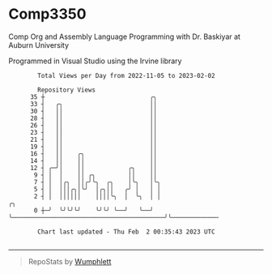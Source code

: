 # Comp3350
Comp Org and Assembly Language Programming with Dr. Baskiyar at Auburn University

Programmed in Visual Studio using the Irvine library

```
        Total Views per Day from 2022-11-05 to 2023-02-02

        Repository Views
      35 ┼                             ╭╮
      33 ┤   ╭╮                        ││
      30 ┤   ││                        ││
      28 ┤   ││                        ││
      26 ┤   ││                        ││
      23 ┤   ││                        ││
      21 ┤   ││                        ││
      19 ┤   ││                        ││
      16 ┤   ││    ╭╮                  ││
      14 ┤   ││    ││                  ││
      12 ┤ ╭─╯│    ││            ╭╮    ││
       9 ┤ │  │    ││ ╭╮         ││    ││
       7 ┤ │  │╭╮  ││╭╯╰╮  ╭╮    │╰╮   │╰╮
       5 ┤ │  │││╭╮│╰╯  │╭╮││   ╭╯ │   │ │
       2 ┤ │  ││││││    ││││╰╮  │  ╰╮  │ │                                          ╭╮
       0 ┼─╯  ╰╯╰╯╰╯    ╰╯╰╯ ╰──╯   ╰──╯ ╰──────────────────────────────────────────╯╰─────────────

        Chart last updated - Thu Feb  2 00:35:43 2023 UTC
        
```

---

> RepoStats by [Wumphlett](https://github.com/Wumphlett)
